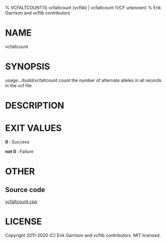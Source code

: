 % VCFALTCOUNT(1) vcfaltcount (vcflib) | vcfaltcount (VCF unknown)
% Erik Garrison and vcflib contributors

# NAME

vcfaltcount

# SYNOPSIS

usage: ./build/vcfaltcount <vcf file> count the number of alternate alleles in all records in the vcf file

# DESCRIPTION







# EXIT VALUES

**0**
: Success

**not 0**
: Failure

# OTHER

## Source code

[vcfaltcount.cpp](https://github.com/vcflib/vcflib/blob/master/src/vcfaltcount.cpp)

# LICENSE

Copyright 2011-2020 (C) Erik Garrison and vcflib contributors. MIT licensed.

<!--
  Created with ./scripts/bin2md.rb scripts/bin2md-template.erb
-->
